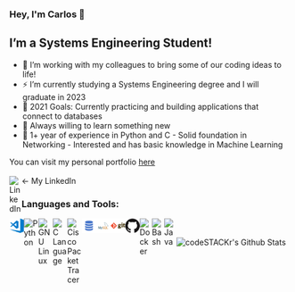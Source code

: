 ### Hey, I'm Carlos 👋

## I’m a Systems Engineering Student! 
- 🔭 I’m working with my colleagues to bring some of our coding ideas to life!
- ⚡ I’m currently studying a Systems Engineering degree and I will graduate in 2023
- 🥅 2021 Goals: Currently practicing and building applications that connect to databases
- 🌱 Always willing to learn something new
- 📕 1+ year of experience in Python and C - Solid foundation in Networking - Interested and has basic knowledge in Machine Learning

You can visit my personal portfolio [here][pisich_webpage]</br>
<br />
<- My LinkedIn [<img align="left" alt="LinkedIn" width="22px" src="https://cdn.jsdelivr.net/npm/simple-icons@v3/icons/linkedin.svg" />][carlos_linkedin]
<br />

### Languages and Tools:

[<img align="left" alt="Visual Studio Code" width="26px" src="https://raw.githubusercontent.com/github/explore/80688e429a7d4ef2fca1e82350fe8e3517d3494d/topics/visual-studio-code/visual-studio-code.png" />][carlos_github]
[<img align="left" alt="Python" width="26px" src="https://upload.wikimedia.org/wikipedia/commons/thumb/c/c3/Python-logo-notext.svg/480px-Python-logo-notext.svg.png" />][carlos_github]
[<img align="left" alt="GNU Linux" width="26px" src="https://upload.wikimedia.org/wikipedia/commons/thumb/b/b0/NewTux.svg/1200px-NewTux.svg.png" />][carlos_github]
[<img align="left" alt="C Language" width="26px" src="https://cdn.iconscout.com/icon/free/png-512/c-programming-569564.png" />][carlos_github]
[<img align="left" alt="Cisco Packet Tracer" width="26px" src="https://redyseguridad.fi-b.unam.mx/Lab/images/icons/PT.png" />][carlos_github]
[<img align="left" alt="SQL" width="26px" src="https://raw.githubusercontent.com/github/explore/80688e429a7d4ef2fca1e82350fe8e3517d3494d/topics/sql/sql.png" />][carlos_github]
[<img align="left" alt="MySQL" width="26px" src="https://raw.githubusercontent.com/github/explore/80688e429a7d4ef2fca1e82350fe8e3517d3494d/topics/mysql/mysql.png" />][carlos_github]
[<img align="left" alt="Git" width="26px" src="https://raw.githubusercontent.com/github/explore/80688e429a7d4ef2fca1e82350fe8e3517d3494d/topics/git/git.png" />][carlos_github]
[<img align="left" alt="GitHub" width="26px" src="https://raw.githubusercontent.com/github/explore/78df643247d429f6cc873026c0622819ad797942/topics/github/github.png" />][carlos_github]
[<img align="left" alt="Docker" width="22px" src="https://i2.wp.com/www.clubdetecnologia.net/wp-content/uploads/2017/11/docker-logo.png?fit=269%2C201&ssl=1" />][carlos_github]
[<img align="left" alt="Bash" width="22px" src="https://upload.wikimedia.org/wikipedia/commons/thumb/2/20/Bash_Logo_black_and_white_icon_only.svg/1200px-Bash_Logo_black_and_white_icon_only.svg.png" />][carlos_github]
[<img align="left" alt="Java" width="22px" src="https://orade.com/wp-content/uploads/2017/10/java-logo-300x255.jpg" />][carlos_github]

<br />
<br />

<img align="left" alt="codeSTACKr's Github Stats" src="https://github-readme-stats.vercel.app/api?username=Pisich&show_icons=true&hide_border=true" />

[carlos_linkedin]: https://www.linkedin.com/in/CarlosRodriguezCastro
[carlos_github]: https://github.com/Pisich
[pisich_webpage]: https://pisich.github.io
